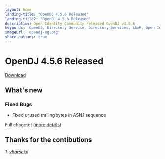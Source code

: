 ```yaml
---
layout: home
landing-title: "OpenDJ 4.5.6 Released"
landing-title2: "OpenDJ 4.5.6 Released"
description: Open Identity Community released OpenDJ v4.5.6
keywords: 'OpenDJ, Directory Service, Directory Services, LDAP, Open Identity Platform, Docker'
imageurl: 'opendj-og.png'
share-buttons: true
---
```

# OpenDJ 4.5.6 Released
[Download](https://github.com/OpenIdentityPlatform/OpenDJ/releases/tag/4.5.6)

## What's new

### Fixed Bugs
* Fixed unused trailing bytes in ASN.1 sequence

Full chageset ([more details](https://github.com/OpenIdentityPlatform/OpenDJ/compare/4.5.5...4.5.6))

## Thanks for the contibutions

<i id="vharseko"><i>1. <a href="https://github.com/vharseko" target="_blank">vharseko</a></i>
